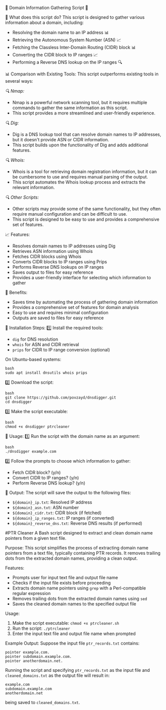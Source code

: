 🚀 Domain Information Gathering Script 🚀

🤔 What does this script do?
This script is designed to gather various information about a domain, including:

- Resolving the domain name to an IP address 📊
- Retrieving the Autonomous System Number (ASN) 📈
- Fetching the Classless Inter-Domain Routing (CIDR) block 📊
- Converting the CIDR block to IP ranges 📈
- Performing a Reverse DNS lookup on the IP ranges 🔍

📊 Comparison with Existing Tools:
This script outperforms existing tools in several ways:

*🔍 Nmap:*
- Nmap is a powerful network scanning tool, but it requires multiple commands to gather the same information as this script.
- This script provides a more streamlined and user-friendly experience.

*🔍 Dig:*
- Dig is a DNS lookup tool that can resolve domain names to IP addresses, but it doesn't provide ASN or CIDR information.
- This script builds upon the functionality of Dig and adds additional features.

*🔍 Whois:*
- Whois is a tool for retrieving domain registration information, but it can be cumbersome to use and requires manual parsing of the output.
- This script automates the Whois lookup process and extracts the relevant information.

*🔍 Other Scripts:*
- Other scripts may provide some of the same functionality, but they often require manual configuration and can be difficult to use.
- This script is designed to be easy to use and provides a comprehensive set of features.

📈 Features:
- Resolves domain names to IP addresses using Dig
- Retrieves ASN information using Whois
- Fetches CIDR blocks using Whois
- Converts CIDR blocks to IP ranges using Prips
- Performs Reverse DNS lookups on IP ranges
- Saves output to files for easy reference
- Provides a user-friendly interface for selecting which information to gather

🚀 Benefits:
- Saves time by automating the process of gathering domain information
- Provides a comprehensive set of features for domain analysis
- Easy to use and requires minimal configuration
- Outputs are saved to files for easy reference

📝 Installation Steps:
1️⃣ Install the required tools:

- `dig` for DNS resolution
- `whois` for ASN and CIDR retrieval
- `prips` for CIDR to IP range conversion (optional)

On Ubuntu-based systems:

```
bash
sudo apt install dnsutils whois prips
```

2️⃣ Download the script:

```
bash
git clone https://github.com/povzayd/dnsdigger.git
cd dnsdigger
```

3️⃣ Make the script executable:

```
bash
chmod +x dnsdigger ptrcleaner
```

🚀 Usage:
1️⃣ Run the script with the domain name as an argument:

```
bash
./dnsdigger example.com
```

2️⃣ Follow the prompts to choose which information to gather:

- Fetch CIDR block? (y/n)
- Convert CIDR to IP ranges? (y/n)
- Perform Reverse DNS lookup? (y/n)

📄 Output:
The script will save the output to the following files:

- `${domain}_ip.txt`: Resolved IP address
- `${domain}_asn.txt`: ASN number
- `${domain}_cidr.txt`: CIDR block (if fetched)
- `${domain}_ip_ranges.txt`: IP ranges (if converted)
- `${domain}_reverse_dns.txt`: Reverse DNS results (if performed)

#PTR Cleaner
A Bash script designed to extract and clean domain name pointers from a given text file.

Purpose:
This script simplifies the process of extracting domain name pointers from a text file, typically containing PTR records. It removes trailing dots from the extracted domain names, providing a clean output.

Features:
- Prompts user for input text file and output file name
- Checks if the input file exists before proceeding
- Extracts domain name pointers using `grep` with a Perl-compatible regular expression
- Removes trailing dots from the extracted domain names using `sed`
- Saves the cleaned domain names to the specified output file

Usage:
1. Make the script executable: `chmod +x ptrcleaner.sh`
2. Run the script: `./ptrcleaner`
3. Enter the input text file and output file name when prompted

Example Output:
Suppose the input file `ptr_records.txt` contains:

```
pointer example.com.
pointer subdomain.example.com.
pointer anotherdomain.net.
```

Running the script and specifying `ptr_records.txt` as the input file and `cleaned_domains.txt` as the output file will result in:

```
example.com
subdomain.example.com
anotherdomain.net
```

being saved to `cleaned_domains.txt`.

